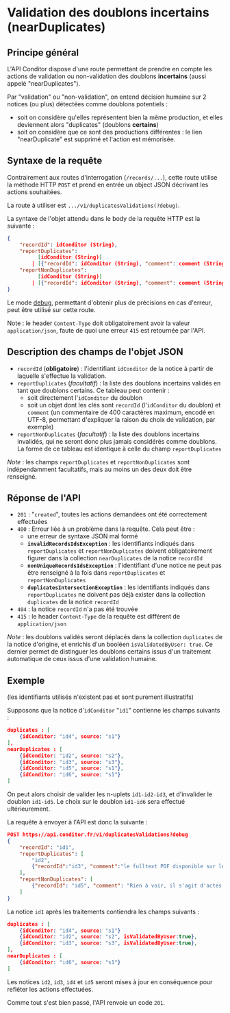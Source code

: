 # Validation des doublons incertains (nearDuplicates)

## Principe général

L'API Conditor dispose d'une route permettant de prendre en compte les actions de validation ou non-validation des doublons **incertains** (aussi appelé "nearDuplicates").

Par "validation" ou "non-validation", on entend décision humaine sur 2 notices (ou plus) détectées comme doublons potentiels :

- soit on considère qu'elles représentent bien la même production, et elles deviennent alors "duplicates" (doublons **certains**)
- soit on considère que ce sont des productions différentes : le lien "nearDuplicate" est supprimé et l'action est mémorisée.

## Syntaxe de la requête

Contrairement aux routes d'interrogation (`/records/...`), cette route utilise la méthode HTTP `POST` et prend en entrée un object JSON décrivant les actions souhaitées.

La route à utiliser est `.../v1/duplicatesValidations(?debug)`.

La syntaxe de l'objet attendu dans le body de la requête HTTP est la suivante :

```json
{
    "recordId": idConditor (String),
    "reportDuplicates":
          [idConditor (String)]
        | [{"recordId": idConditor (String), "comment": comment (String max.400)}],
    "reportNonDuplicates":
          [idConditor (String)]
        | [{"recordId": idConditor (String), "comment": comment (String max.400)}]
}
```

Le mode [debug](references.md#mode-debug), permettant d'obtenir plus de précisions en cas d'erreur, peut être utilisé sur cette route.

Note : le header `Content-Type` doit obligatoirement avoir la valeur `application/json`, faute de quoi une erreur `415` est retournée par l'API.

## Description des champs de l'objet JSON

- `recordId` (**obligatoire**) : l'identifiant `idConditor` de la notice à partir de laquelle s'effectue la validation.
- `reportDuplicates` (*facultatif*) : la liste des doublons incertains validés en tant que doublons certains. Ce tableau peut contenir :
  - soit directement l'`idConditor` du doublon
  - soit un objet dont les clés sont `recordId` (l'`idConditor` du doublon) et `comment` (un commentaire de 400 caractères maximum, encodé en UTF-8, permettant d'expliquer la raison du choix de validation, par exemple)
- `reportNonDuplicates` (*facultatif*) : la liste des doublons incertains invalidés, qui ne seront donc plus jamais considérés comme doublons. La forme de ce tableau est identique à celle du champ `reportDuplicates`

*Note* : les champs `reportDuplicates` et `reportNonDuplicates` sont indépendamment facultatifs, mais au moins un des deux doit être renseigné.

## Réponse de l'API

- `201` : "`created`", toutes les actions demandées ont été correctement effectuées
- `400` : Erreur liée à un problème dans la requête. Cela peut être :
  - une erreur de syntaxe JSON mal formé
  - **`invalidRecordsIdsException`**  :  les identifiants indiqués dans `reportDuplicates` et `reportNonDuplicates` doivent obligatoirement figurer dans la collection `nearDuplicates` de la notice `recordId`
  - **`nonUniqueRecordsIdsException`** : l'identifiant d'une notice ne peut pas être renseigné à la fois dans `reportDuplicates` et `reportNonDuplicates`
  - **`duplicatesIntersectionException`** : les identifiants indiqués dans `reportDuplicates` ne doivent pas déjà exister dans la collection `duplicates` de la notice `recordId`
- `404` : la notice `recordId` n'a pas été trouvée
- `415` : le header `Content-Type` de la requête est différent de `application/json`

*Note* : les doublons validés seront déplacés dans la collection `duplicates` de la notice d'origine, et enrichis d'un booléen `isValidatedByUser: true`. Ce dernier permet de distinguer les doublons certains issus d'un traitement automatique de ceux issus d'une validation humaine.

## Exemple

(les identifiants utilisés n'existent pas et sont purement illustratifs)

Supposons que la notice d'`idConditor` "`id1`" contienne les champs suivants :

```json
duplicates : [
    {idConditor: "id4", source: "s1"}
],
nearDuplicates : [
    {idConditor: "id2", source: "s2"},
    {idConditor: "id3", source: "s3"},
    {idConditor: "id5", source: "s1"},
    {idConditor: "id6", source: "s1"}
]
```

On peut alors choisir de valider les n-uplets `id1-id2-id3`, et d'invalider le doublon `id1-id5`. Le choix sur le doublon `id1-id6` sera effectué ultérieurement.

La requête à envoyer à l'API est donc la suivante :

```json
POST https://api.conditor.fr/v1/duplicatesValidations?debug
{
    "recordId": "id1",
    "reportDuplicates": [
        "id2",
        {"recordId":"id3", "comment":"le fulltext PDF disponible sur les plateformes sources montrent que les documents sont identiques"}
    ],
    "reportNonDuplicates": [
        {"recordId": "id5", "comment": "Rien à voir, il s'agit d'actes de 2 conférences ayant eu lieu à 10 ans d'intervalle" }
    ]
}
```

La notice `id1` après les traitements contiendra les champs suivants :

```json
duplicates : [
    {idConditor: "id4", source: "s1"}
    {idConditor: "id2", source: "s2", isValidatedByUser:true},
    {idConditor: "id3", source: "s3", isValidatedByUser:true},
],
nearDuplicates : [
    {idConditor: "id6", source: "s1"}
]
```

Les notices `id2`, `id3`, `id4` et `id5` seront mises à jour en conséquence pour refléter les actions effectuées.

Comme tout s'est bien passé, l'API renvoie un code `201`.
